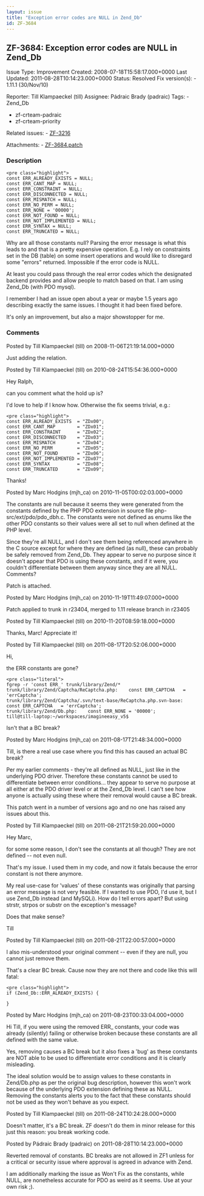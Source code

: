 ```yaml
---
layout: issue
title: "Exception error codes are NULL in Zend_Db"
id: ZF-3684
---
```


ZF-3684: Exception error codes are NULL in Zend\_Db
---------------------------------------------------

 Issue Type: Improvement Created: 2008-07-18T15:58:17.000+0000 Last Updated: 2011-08-28T10:14:23.000+0000 Status: Resolved Fix version(s): - 1.11.1 (30/Nov/10)
 
 Reporter:  Till Klampaeckel (till)  Assignee:  Pádraic Brady (padraic)  Tags: - Zend\_Db
- zf-crteam-padraic
- zf-crteam-priority
 
 Related issues: - [ZF-3216](/issues/browse/ZF-3216)
 
 Attachments: - [ZF-3684.patch](/issues/secure/attachment/13421/ZF-3684.patch)
 
### Description

 
    <pre class="highlight">
    const ERR_ALREADY_EXISTS = NULL;
    const ERR_CANT_MAP = NULL;
    const ERR_CONSTRAINT = NULL;
    const ERR_DISCONNECTED = NULL;
    const ERR_MISMATCH = NULL;
    const ERR_NO_PERM = NULL;
    const ERR_NONE = '00000';
    const ERR_NOT_FOUND = NULL;
    const ERR_NOT_IMPLEMENTED = NULL;
    const ERR_SYNTAX = NULL;
    const ERR_TRUNCATED = NULL;


Why are all those constants null? Parsing the error message is what this leads to and that is a pretty expensive operation. E.g. I rely on constraints set in the DB (table) on some insert operations and would like to disregard some "errors" returned. Impossible if the error code is NULL.

At least you could pass through the real error codes which the designated backend provides and allow people to match based on that. I am using Zend\_Db (with PDO mysql).

I remember I had an issue open about a year or maybe 1.5 years ago describing exactly the same issues. I thought it had been fixed before.

It's only an improvement, but also a major showstopper for me.

 

 

### Comments

Posted by Till Klampaeckel (till) on 2008-11-06T21:19:14.000+0000

Just adding the relation.

 

 

Posted by Till Klampaeckel (till) on 2010-08-24T15:54:36.000+0000

Hey Ralph,

can you comment what the hold up is?

I'd love to help if I know how. Otherwise the fix seems trivial, e.g.:

 
    <pre class="highlight">
    const ERR_ALREADY_EXISTS  = "ZDx00";
    const ERR_CANT_MAP        = "ZDx01";
    const ERR_CONSTRAINT      = "ZDx02";
    const ERR_DISCONNECTED    = "ZDx03";
    const ERR_MISMATCH        = "ZDx04";
    const ERR_NO_PERM         = "ZDx05";
    const ERR_NOT_FOUND       = "ZDx06";
    const ERR_NOT_IMPLEMENTED = "ZDx07";
    const ERR_SYNTAX          = "ZDx08";
    const ERR_TRUNCATED       = "ZDx09";


Thanks!

 

 

Posted by Marc Hodgins (mjh\_ca) on 2010-11-05T00:02:03.000+0000

The constants are null because it seems they were generated from the constants defined by the PHP PDO extension in source file php-src/ext/pdo/pdo\_dbh.c. The constants were not defined as enums like the other PDO constants so their values were all set to null when defined at the PHP level.

Since they're all NULL, and I don't see them being referenced anywhere in the C source except for where they are defined (as null), these can probably be safely removed from Zend\_Db. They appear to serve no purpose since it doesn't appear that PDO is using these constants, and if it were, you couldn't differentiate between them anyway since they are all NULL. Comments?

Patch is attached.

 

 

Posted by Marc Hodgins (mjh\_ca) on 2010-11-19T11:49:07.000+0000

Patch applied to trunk in r23404, merged to 1.11 release branch in r23405

 

 

Posted by Till Klampaeckel (till) on 2010-11-20T08:59:18.000+0000

Thanks, Marc! Appreciate it!

 

 

Posted by Till Klampaeckel (till) on 2011-08-17T20:52:06.000+0000

Hi,

the ERR constants are gone?

 
    <pre class="literal">
    fgrep -r 'const ERR_' trunk/library/Zend/*
    trunk/library/Zend/Captcha/ReCaptcha.php:    const ERR_CAPTCHA   = 'errCaptcha';
    trunk/library/Zend/Captcha/.svn/text-base/ReCaptcha.php.svn-base:    const ERR_CAPTCHA   = 'errCaptcha';
    trunk/library/Zend/Db.php:    const ERR_NONE = '00000';
    till@till-laptop:~/workspaces/imagineeasy_v5$ 


Isn't that a BC break?

 

 

Posted by Marc Hodgins (mjh\_ca) on 2011-08-17T21:48:34.000+0000

Till, is there a real use case where you find this has caused an actual BC break?

Per my earlier comments - they're all defined as NULL, just like in the underlying PDO driver. Therefore these constants cannot be used to differentiate between error conditions... they appear to serve no purpose at all either at the PDO driver level or at the Zend\_Db level. I can't see how anyone is actually using these where their removal would cause a BC break.

This patch went in a number of versions ago and no one has raised any issues about this.

 

 

Posted by Till Klampaeckel (till) on 2011-08-21T21:59:20.000+0000

Hey Marc,

for some some reason, I don't see the constants at all though? They are not defined -- not even null.

That's my issue. I used them in my code, and now it fatals because the error constant is not there anymore.

My real use-case for 'values' of these constants was originally that parsing an error message is not very feasible. If I wanted to use PDO, I'd use it, but I use Zend\_Db instead (and MySQLi). How do I tell errors apart? But using strstr, strpos or substr on the exception's message?

Does that make sense?

Till

 

 

Posted by Till Klampaeckel (till) on 2011-08-21T22:00:57.000+0000

I also mis-understood your original comment -- even if they are null, you cannot just remove them.

That's a clear BC break. Cause now they are not there and code like this will fatal:

 
    <pre class="highlight">
    if (Zend_Db::ERR_ALREADY_EXISTS) {
    
    }


 

 

Posted by Marc Hodgins (mjh\_ca) on 2011-08-23T00:33:04.000+0000

Hi Till, if you were using the removed ERR\_ constants, your code was already (silently) failing or otherwise broken because these constants are all defined with the same value.

Yes, removing causes a BC break but it also fixes a 'bug' as these constants are NOT able to be used to differentiate error conditions and it is clearly misleading.

The ideal solution would be to assign values to these constants in Zend/Db.php as per the original bug description, however this won't work because of the underlying PDO extension defining these as NULL. Removing the constants alerts you to the fact that these constants should not be used as they won't behave as you expect.

 

 

Posted by Till Klampaeckel (till) on 2011-08-24T10:24:28.000+0000

Doesn't matter, it's a BC break. ZF doesn't do them in minor release for this just this reason: you break working code.

 

 

Posted by Pádraic Brady (padraic) on 2011-08-28T10:14:23.000+0000

Reverted removal of constants. BC breaks are not allowed in ZF1 unless for a critical or security issue where approval is agreed in advance with Zend.

I am additionally marking the issue as Won't Fix as the constants, while NULL, are nonetheless accurate for PDO as weird as it seems. Use at your own risk ;).

 

 